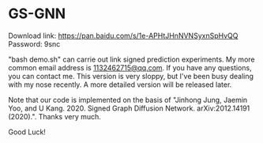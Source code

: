 # GS-GNN
Download link:
https://pan.baidu.com/s/1e-APHtJHnNVNSyxnSpHvQQ
Password: 9snc


"bash demo.sh" can carrie out link signed prediction experiments.
My more common email address is 1132462715@qq.com. If you have any questions, you can contact me.
This version is very sloppy, but I've been busy dealing with my nose recently. A more detailed version will be released later.

Note that our code is implemented on the basis of "Jinhong Jung, Jaemin Yoo, and U Kang. 2020. Signed Graph Diffusion Network.
arXiv:2012.14191 (2020).". Thanks very much.

Good Luck!
